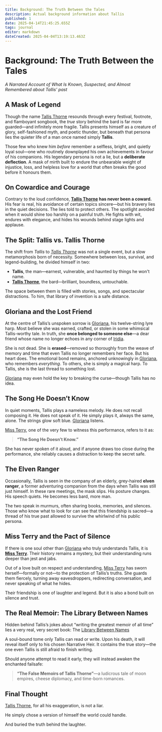 ```yaml
---
title: Background: The Truth Between the Tales
description: Actual background information about Tallis
published: 1
date: 2025-04-14T21:45:25.655Z
tags: journal
editor: markdown
dateCreated: 2025-04-04T13:19:13.463Z
---
```


# Background: The Truth Between the Tales  
*A Narrated Account of What Is Known, Suspected, and Almost Remembered about Tallis' past*

## A Mask of Legend

Though the name [Tallis Thorne](/geography/settlement/city/city-of-or/local/tallis-thorne.md) resounds through every festival, footnote, and flamboyant songbook, the *true* story behind the bard is far more guarded—and infinitely more fragile. Tallis presents himself as a creature of glory, self-fashioned myth, and poetic thunder, but beneath that persona lies the quieter life of a man once named simply **Tallis**.

Those few who knew him *before* remember a selfless, bright, and quietly loyal soul—one who routinely downplayed his own achievements in favour of his companions. His legendary persona is not a lie, but a **deliberate deflection**. A mask of mirth built to endure the unbearable weight of injustice, loss, and helpless love for a world that often breaks the good before it honours them.

## On Cowardice and Courage

Contrary to the loud confidence, **[Tallis Thorne](/geography/settlement/city/city-of-or/local/tallis-thorne.md) has never been a coward.**  
His fear is real, his avoidance of certain topics sincere—but his bravery lies in the quiet decisions. The lies told to protect others. The spotlight avoided when it would shine too harshly on a painful truth. He fights with wit, endures with elegance, and hides his wounds behind stage lights and applause.

## The Split: Tallis vs. Tallis Thorne

The shift from *Tallis* to *[Tallis Thorne](/geography/settlement/city/city-of-or/local/tallis-thorne.md)* was not a single event, but a slow metamorphosis born of necessity. Somewhere between loss, survival, and legend-building, he divided himself in two:

- **Tallis**, the man—earnest, vulnerable, and haunted by things he won't name.  
- **[Tallis Thorne](/geography/settlement/city/city-of-or/local/tallis-thorne.md)**, the bard—brilliant, boundless, untouchable.

The space between them is filled with stories, songs, and spectacular distractions. To him, that library of invention is a safe distance.

## Gloriana and the Lost Friend

At the centre of Tallis’s unspoken sorrow is [Gloriana](/geography/settlement/city/city-of-or/local/tallis-thorne/gloriana.md), his twelve-string lyre harp. Most believe she was earned, crafted, or stolen in some whimsical Tallis-worthy tale. In truth, she **once belonged to someone else**—a dear friend whose name no longer echoes in any corner of [Iridia](/geography/world/iridia.md).

She is not dead. She is **erased**—removed so thoroughly from the weave of memory and time that even Tallis no longer remembers her face. But his heart does. The emotional bond remains, anchored unknowingly in [Gloriana](/geography/settlement/city/city-of-or/local/tallis-thorne/gloriana.md), who remembers *everything*. To others, she is simply a magical harp. To Tallis, she is the last thread to something lost.

[Gloriana](/geography/settlement/city/city-of-or/local/tallis-thorne/gloriana.md) may even hold the key to breaking the curse—though Tallis has no idea.

## The Song He Doesn’t Know

In quiet moments, Tallis plays a nameless melody. He does not recall composing it. He does not speak of it. He simply plays it, always the same, alone. The strings glow soft blue. [Gloriana](/geography/settlement/city/city-of-or/local/tallis-thorne/gloriana.md) listens.

[Miss Terry](/being/character/miss-terry.md), one of the very few to witness this performance, refers to it as:

> **“The Song He Doesn’t Know.”**

She has never spoken of it aloud, and if anyone draws too close during the performance, she reliably causes a distraction to keep the secret safe.

## The Elven Ranger

Occasionally, Tallis is seen in the company of an elderly, grey-haired **elven ranger**, a former adventuring companion from the days when Tallis was still just himself. In these rare meetings, the mask slips. His posture changes. His speech quiets. He becomes less bard, more man.

The two speak in murmurs, often sharing books, memories, and silences. Those who know what to look for can see that this friendship is sacred—a thread of his true past allowed to survive the whirlwind of his public persona.

## Miss Terry and the Pact of Silence

If there is one soul other than [Gloriana](/geography/settlement/city/city-of-or/local/tallis-thorne/gloriana.md) who truly understands Tallis, it is **[Miss Terry](/being/character/miss-terry.md)**. Their history remains a mystery, but their understanding runs deeper than jest and jabs.

Out of a love built on respect and understanding, [Miss Terry](/being/character/miss-terry.md) has sworn herself—formally or not—to the protection of Tallis’s truths. She guards them fiercely, turning away eavesdroppers, redirecting conversation, and never speaking of what he hides.

Their friendship is one of laughter and legend. But it is also a bond built on silence and trust.

## The Real Memoir: The Library Between Names

Hidden behind Tallis’s jokes about “writing the greatest memoir of all time” lies a very real, very secret book: The [Library Between Names](/geography/settlement/city/city-of-or/local/tallis-thorne/library-between-names.md)

A soul-bound tome only Tallis can read or write. Upon his death, it will reveal itself only to his chosen Narrative Heir. It contains the true story—the one even Tallis is still afraid to finish writing.

Should anyone attempt to read it early, they will instead awaken the enchanted failsafe:  
> **“The False Memoirs of Tallis Thorne”**—a ludicrous tale of moon empires, cheese diplomacy, and time-born romances.

## Final Thought

[Tallis Thorne](/geography/settlement/city/city-of-or/local/tallis-thorne.md), for all his exaggeration, is not a liar.

He simply chose a version of himself the world could handle.

And buried the truth behind the laughter.
